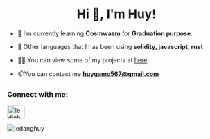 <h1 align="center">Hi 👋, I'm Huy!</h1>

- 🌱 I’m currently learning **Cosmwasm** for **Graduation purpose**.

- 💬 Other languages that I has been using **solidity, javascript, rust**

- 👨‍💻 You can view some of my projects at [here](https://github.com/ledanghuy1811?tab=repositories)

- 📫You can contact me **huygamo567@gmail.com**

<h3 align="left">Connect with me:</h3>
<p align="left">
<a href="https://www.linkedin.com/in/l%C3%AA-huy-87762b20b/" target="blank"><img align="center" src="https://raw.githubusercontent.com/rahuldkjain/github-profile-readme-generator/master/src/images/icons/Social/linked-in-alt.svg" alt="ledinhhuy" height="30" width="40" /></a>
</p>

<p><img align="center" src="https://github-readme-stats.vercel.app/api/top-langs?username=ledanghuy1811&show_icons=true&locale=en&layout=compact" alt="ledanghuy" /></p>
